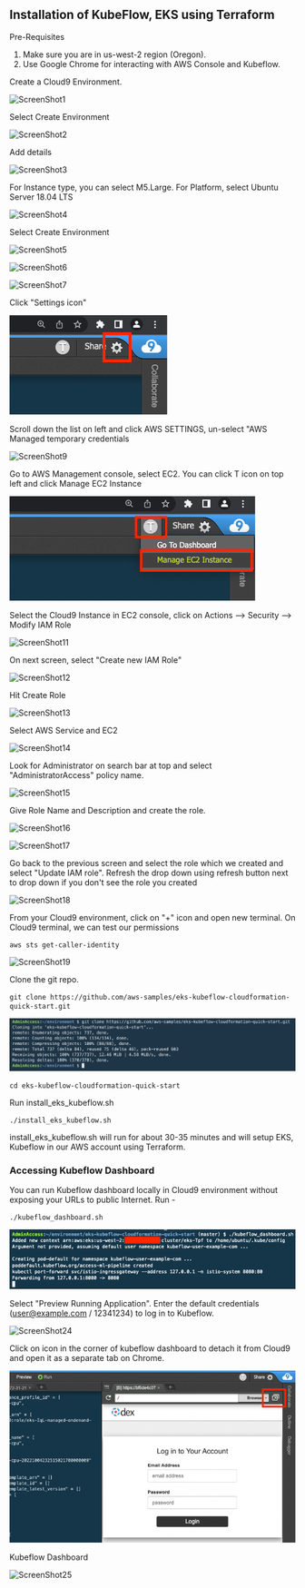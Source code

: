 ## Installation of KubeFlow, EKS using Terraform

Pre-Requisites

1. Make sure you are in us-west-2 region (Oregon). 
2. Use Google Chrome for interacting with AWS Console and Kubeflow.


Create a Cloud9 Environment.

![ScreenShot1](/images/a1.png)

Select Create Environment

![ScreenShot2](/images/a2.png)

Add details

![ScreenShot3](/images/a3.png)

For Instance type, you can select M5.Large. For Platform, select Ubuntu Server 18.04 LTS

![ScreenShot4](/images/a4.png)

Select Create Environment

![ScreenShot5](/images/a5.png)

![ScreenShot6](/images/a6.png)

![ScreenShot7](/images/a7.png)

Click "Settings icon"

![ScreenShot8](/images/a31.png)

Scroll down the list on left and click AWS SETTINGS, un-select "AWS Managed temporary credentials

![ScreenShot9](/images/a9.png)

Go to AWS Management console, select EC2.
You can click T icon on top left and click Manage EC2 Instance

![ScreenShot10](/images/a30.png)

Select the Cloud9 Instance in EC2 console, click on Actions --> Security --> Modify IAM Role

![ScreenShot11](/images/a11.png)

On next screen, select "Create new IAM Role"

![ScreenShot12](/images/a12.png)

Hit Create Role

![ScreenShot13](/images/a13.png)

Select AWS Service and EC2

![ScreenShot14](/images/a14.png)

Look for Administrator on search bar at top and select "AdministratorAccess" policy name. 

![ScreenShot15](/images/a15.png)

Give Role Name and Description and create the role.

![ScreenShot16](/images/a16.png)


![ScreenShot17](/images/a17.png)

Go back to the previous screen and select the role which we created and select "Update IAM role". Refresh the drop down using refresh button next to drop down if you don't see the role you created

![ScreenShot18](/images/a18.png)

From your Cloud9 environment, click on "+" icon and open new terminal. On Cloud9 terminal, we can test our permissions

```shell
aws sts get-caller-identity
```

![ScreenShot19](/images/a19.png)

Clone the git repo. 

```shell
git clone https://github.com/aws-samples/eks-kubeflow-cloudformation-quick-start.git
```

![ScreenShot20](/images/a20.png)

```shell
cd eks-kubeflow-cloudformation-quick-start
```

Run install_eks_kubeflow.sh

```shell
./install_eks_kubeflow.sh
```

install_eks_kubeflow.sh will run for about 30-35 minutes and will setup EKS, Kubeflow in our AWS account using Terraform.


### Accessing Kubeflow Dashboard

You can run Kubeflow dashboard locally in Cloud9 environment without exposing your URLs to public Internet. Run -

```shell
./kubeflow_dashboard.sh
```

![ScreenShot26](/images/a26.png)


Select "Preview Running Application". Enter the default credentials (user@example.com / 12341234) to log in to Kubeflow.

![ScreenShot24](/images/a24.png)

Click on icon in the corner of kubeflow dashboard to detach it from Cloud9 and open it as a separate tab on Chrome.

![ScreenShot24](/images/a32.png)

Kubeflow Dashboard

![ScreenShot25](/images/a25.png)

